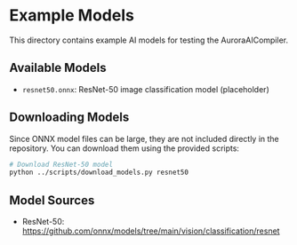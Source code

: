 # Example Models

This directory contains example AI models for testing the AuroraAICompiler.

## Available Models

- `resnet50.onnx`: ResNet-50 image classification model (placeholder)

## Downloading Models

Since ONNX model files can be large, they are not included directly in the repository.
You can download them using the provided scripts:

```bash
# Download ResNet-50 model
python ../scripts/download_models.py resnet50
```

## Model Sources

- ResNet-50: https://github.com/onnx/models/tree/main/vision/classification/resnet
